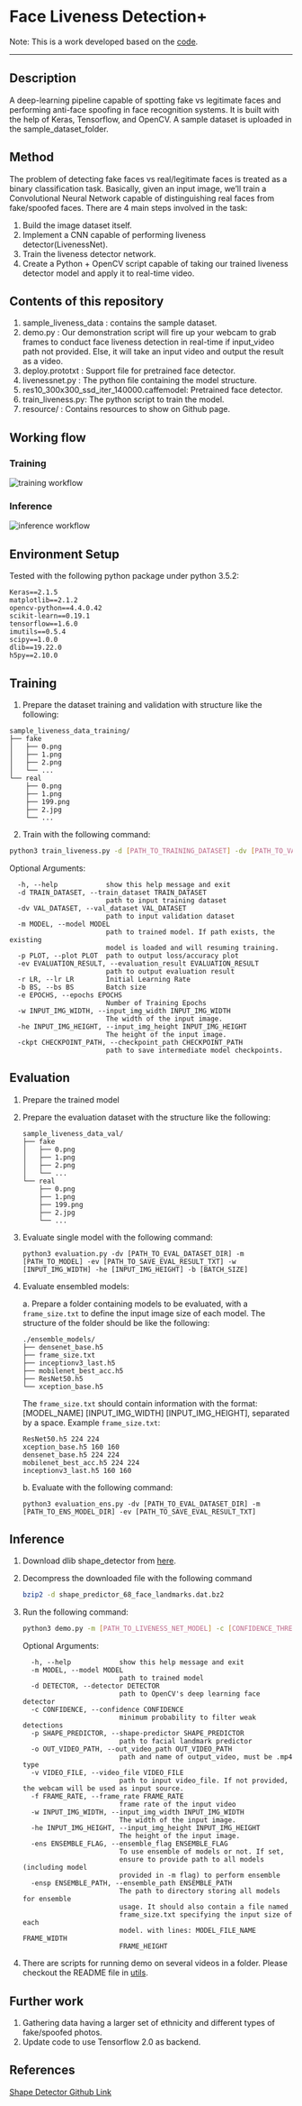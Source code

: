 # Face Liveness Detection+

Note: This is a work developed based on the [code](https://github.com/sakethbachu/Face-Liveness-Detection).

---
## Description
A deep-learning pipeline capable of spotting fake vs legitimate faces and performing anti-face spoofing in face recognition systems. It is built with the help of Keras, Tensorflow, and OpenCV. A sample dataset is uploaded in the sample_dataset_folder.

## Method
The problem of detecting fake faces vs real/legitimate faces is treated as a binary classification task. Basically, given an input image, we’ll train a Convolutional Neural Network capable of distinguishing real faces from fake/spoofed faces. There are 4 main steps involved in the task:
 1. Build the image dataset itself.
 2. Implement a CNN capable of performing liveness detector(LivenessNet).
 3. Train the liveness detector network.
  4. Create a Python + OpenCV script capable of taking our trained liveness detector model and apply it to real-time video.

## Contents of this repository
1. sample_liveness_data : contains the sample dataset.
3. demo.py : Our demonstration script will fire up your webcam to grab frames to conduct face liveness detection in real-time if input_video path not provided. Else, it will take an input video and output the result as a video.
3. deploy.prototxt : Support file for pretrained face detector. 
7. livenessnet.py : The python file containing the model structure.
8. res10_300x300_ssd_iter_140000.caffemodel: Pretrained face detector.
9. train_liveness.py: The python script to train the model.
7. resource/ : Contains resources to show on Github page.

## Working flow

### Training

![training workflow](https://github.com/sakethbachu/liveness_detection/blob/master/sample_liveness_data/Desc%20info/workflow.png "Logo Title Text 1")

### Inference

![inference workflow](https://github.com/eurc17/Face-Liveness-Detection/blob/master/resource/demo_flow.png "Logo Title Text 1")

## Environment Setup

Tested with the following python package under python 3.5.2:

```
Keras==2.1.5
matplotlib==2.1.2
opencv-python==4.4.0.42
scikit-learn==0.19.1
tensorflow==1.6.0
imutils==0.5.4
scipy==1.0.0
dlib==19.22.0
h5py==2.10.0
```

## Training

1. Prepare the dataset training and validation with structure like the following:

```
sample_liveness_data_training/
├── fake
│   ├── 0.png
│   ├── 1.png
│   ├── 2.png
│   └── ...
└── real
    ├── 0.png
    ├── 1.png
    ├── 199.png
    ├── 2.jpg
    └── ...
```

2. Train with the following command:

```bash
python3 train_liveness.py -d [PATH_TO_TRAINING_DATASET] -dv [PATH_TO_VAL_DATASET] --model [PATH_TO_SAVE_MODEL]
```

Optional Arguments:

```
  -h, --help            show this help message and exit
  -d TRAIN_DATASET, --train_dataset TRAIN_DATASET
                        path to input training dataset
  -dv VAL_DATASET, --val_dataset VAL_DATASET
                        path to input validation dataset
  -m MODEL, --model MODEL
                        path to trained model. If path exists, the existing
                        model is loaded and will resuming training.
  -p PLOT, --plot PLOT  path to output loss/accuracy plot
  -ev EVALUATION_RESULT, --evaluation_result EVALUATION_RESULT
                        path to output evaluation result
  -r LR, --lr LR        Initial Learning Rate
  -b BS, --bs BS        Batch size
  -e EPOCHS, --epochs EPOCHS
                        Number of Training Epochs
  -w INPUT_IMG_WIDTH, --input_img_width INPUT_IMG_WIDTH
                        The width of the input image.
  -he INPUT_IMG_HEIGHT, --input_img_height INPUT_IMG_HEIGHT
                        The height of the input image.
  -ckpt CHECKPOINT_PATH, --checkpoint_path CHECKPOINT_PATH
                        path to save intermediate model checkpoints.
```



## Evaluation

1. Prepare the trained model

2. Prepare the evaluation dataset with the structure like the following:

   ```
   sample_liveness_data_val/
   ├── fake
   │   ├── 0.png
   │   ├── 1.png
   │   ├── 2.png
   │   └── ...
   └── real
       ├── 0.png
       ├── 1.png
       ├── 199.png
       ├── 2.jpg
       └── ...
   ```

3. Evaluate single model with the following command:

   ```
   python3 evaluation.py -dv [PATH_TO_EVAL_DATASET_DIR] -m [PATH_TO_MODEL] -ev [PATH_TO_SAVE_EVAL_RESULT_TXT] -w [INPUT_IMG_WIDTH] -he [INPUT_IMG_HEIGHT] -b [BATCH_SIZE]

4. Evaluate ensembled models:

   a.  Prepare a folder containing models to be evaluated, with a `frame_size.txt` to define the input image size of each model. The structure of the folder should be like the following:

   ```
   ./ensemble_models/
   ├── densenet_base.h5
   ├── frame_size.txt
   ├── inceptionv3_last.h5
   ├── mobilenet_best_acc.h5
   ├── ResNet50.h5
   └── xception_base.h5
   ```

   The `frame_size.txt` should contain information with the format: [MODEL_NAME] [INPUT_IMG_WIDTH] [INPUT_IMG_HEIGHT], separated by a space. Example `frame_size.txt`:

   ```
   ResNet50.h5 224 224
   xception_base.h5 160 160
   densenet_base.h5 224 224
   mobilenet_best_acc.h5 224 224
   inceptionv3_last.h5 160 160
   ```

   b. Evaluate with the following command:

   ```
   python3 evaluation_ens.py -dv [PATH_TO_EVAL_DATASET_DIR] -m [PATH_TO_ENS_MODEL_DIR] -ev [PATH_TO_SAVE_EVAL_RESULT_TXT]
   ```

   

## Inference

1. Download dlib shape_detector from [here](https://github.com/davisking/dlib-models/blob/master/shape_predictor_68_face_landmarks.dat.bz2).

2. Decompress the downloaded file with the following command

   ```bash
   bzip2 -d shape_predictor_68_face_landmarks.dat.bz2
   ```

3. Run the following command:

   ```bash
   python3 demo.py -m [PATH_TO_LIVENESS_NET_MODEL] -c [CONFIDENCE_THRESHOLD] -p shape_predictor_68_face_landmarks.dat -d [PATH_TO_FOLDER_CONTAINING_deploy.prototxt] -o [OUTPUT_VIDEO_PATH] -v [INPUT_VIDEO_PATH] -f [FRAME_RATE]
   ```

   Optional Arguments:

   ```
     -h, --help            show this help message and exit
     -m MODEL, --model MODEL
                           path to trained model
     -d DETECTOR, --detector DETECTOR
                           path to OpenCV's deep learning face detector
     -c CONFIDENCE, --confidence CONFIDENCE
                           minimum probability to filter weak detections
     -p SHAPE_PREDICTOR, --shape-predictor SHAPE_PREDICTOR
                           path to facial landmark predictor
     -o OUT_VIDEO_PATH, --out_video_path OUT_VIDEO_PATH
                           path and name of output_video, must be .mp4 type
     -v VIDEO_FILE, --video_file VIDEO_FILE
                           path to input video_file. If not provided, the webcam will be used as input source.
     -f FRAME_RATE, --frame_rate FRAME_RATE
                           frame rate of the input video
     -w INPUT_IMG_WIDTH, --input_img_width INPUT_IMG_WIDTH
                           The width of the input image.
     -he INPUT_IMG_HEIGHT, --input_img_height INPUT_IMG_HEIGHT
                           The height of the input image.
     -ens ENSEMBLE_FLAG, --ensemble_flag ENSEMBLE_FLAG
                           To use ensemble of models or not. If set,
                           ensure to provide path to all models (including model
                           provided in -m flag) to perform ensemble
     -ensp ENSEMBLE_PATH, --ensemble_path ENSEMBLE_PATH
                           The path to directory storing all models for ensemble
                           usage. It should also contain a file named
                           frame_size.txt specifying the input size of each
                           model. with lines: MODEL_FILE_NAME FRAME_WIDTH
                           FRAME_HEIGHT
   ```

4. There are scripts for running demo on several videos in a folder. Please checkout the README file in [utils](https://github.com/eurc17/Face-Liveness-Detection/tree/master/utils).

## Further work

1. Gathering data having a larger set of ethnicity and different types of fake/spoofed photos.
2. Update code to use Tensorflow 2.0 as backend.

## References

[Shape Detector Github Link](https://github.com/davisking/dlib-models)
